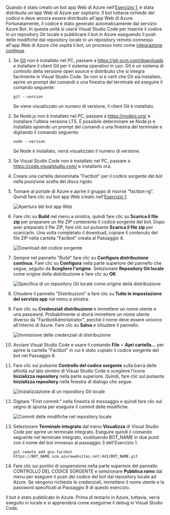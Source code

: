 Quando è stato creato un bot app Web di Azure nell'[Esercizio 1](#Exercise1), è stata distribuita un'app Web di Azure per ospitarlo. Il bot tuttavia richiede del codice e deve ancora essere distribuito all'app Web di Azure. Fortunatamente, il codice è stato generato automaticamente dal servizio Azure Bot. In questa unità si userà Visual Studio Code per inserire il codice in un repository Git locale e pubblicare il bot in Azure eseguendo il push delle modifiche dal repository locale in un repository remoto connesso all'app Web di Azure che ospita il bot, un processo noto come [integrazione continua](https://en.wikipedia.org/wiki/Continuous_integration).

1. Se [Git](https://git-scm.com/) non è installato nel PC, passare a https://git-scm.com/downloads e installare il client Git per il sistema operativo in uso. Git è un sistema di controllo della versione open source e distribuito che si integra facilmente in Visual Studio Code. Se non si è certi che Git sia installato, aprire un prompt dei comandi o una finestra del terminale ed eseguire il comando seguente:

    ``` 
    git --version
    ```

    Se viene visualizzato un numero di versione, il client Git è installato.

1. Se Node.js non è installato nel PC, passare a https://nodejs.org/ e installare l'ultima versione LTS. È possibile determinare se Node.js è installato aprendo un prompt dei comandi o una finestra del terminale e digitando il comando seguente:

    ```
    node --version
    ```

    Se Node è installato, verrà visualizzato il numero di versione.

1. Se Visual Studio Code non è installato nel PC, passare a https://code.visualstudio.com/ e installarlo ora.

1. Creare una cartella denominata "Factbot" per il codice sorgente del bot nella posizione scelta del disco rigido.

1. Tornare al portale di Azure e aprire il gruppo di risorse "factbot-rg". Quindi fare clic sul bot app Web creato nell'[Esercizio 1](#Exercise1).

    ![Apertura del bot app Web](../media-draft/4-open-web-app-bot.png)

1. Fare clic su **Build** nel menu a sinistra, quindi fare clic su **Scarica il file zip** per preparare un file ZIP contenente il codice sorgente del bot. Dopo aver preparato il file ZIP, fare clic sul pulsante **Scarica il file zip** per scaricarlo. Una volta completato il download, copiare il contenuto del file ZIP nella cartella "Factbot" creata al Passaggio 4.

    ![Download del codice sorgente](../media-draft/4-download-source.png)

1. Sempre nel pannello "Build" fare clic su **Configura distribuzione continua**. Fare clic su **Configura** nella parte superiore del pannello che segue, seguito da **Scegliere l'origine**. Selezionare **Repository Git locale** come origine della distribuzione e fare clic su **OK**. 

    ![Specifica di un repository Git locale come origine della distribuzione](../media-draft/4-portal-set-local-git.png)

1. Chiudere il pannello "Distribuzioni" e fare clic su **Tutte le impostazione del servizio app** nel menu a sinistra.

1. Fare clic su **Credenziali distribuzione** e immettere un nome utente e una password. Probabilmente si dovrà immettere un nome utente diverso da "FactbotAdministrator", perché il nome deve essere univoco all'interno di Azure. Fare clic su **Salva** e chiudere il pannello.

    ![Immissione delle credenziali di distribuzione](../media-draft/4-portal-enter-ci-creds.png)

1. Avviare Visual Studio Code e usare il comando **File** > **Apri cartella...** per aprire la cartella "Factbot" in cui è stato copiato il codice sorgente del bot nel Passaggio 6.

1. Fare clic sul pulsante **Controllo del codice sorgente** sulla barra delle attività sul lato sinistro di Visual Studio Code e scegliere l'icona **Inizializza repository** nella parte superiore. Quindi, fare clic sul pulsante **Inizializza repository** nella finestra di dialogo che segue.

    ![Inizializzazione di un repository Git locale](../media-draft/4-vs-init-git-repo.png)

1. Digitare "First commit." nella finestra di messaggio e quindi fare clic sul segno di spunta per eseguire il commit delle modifiche.

    ![Commit delle modifiche nel repository locale](../media-draft/4-vs-first-git-commit.png)

1. Selezionare **Terminale integrato** dal menu **Visualizza** di Visual Studio Code per aprire un terminale integrato. Eseguire quindi il comando seguente nel terminale integrato, sostituendo BOT_NAME in due punti con il nome del bot immesso al passaggio 3 dell'Esercizio 1.

    ```
    git remote add qna-factbot https://BOT_NAME.scm.azurewebsites.net:443/BOT_NAME.git
    ```

1. Fare clic sui puntini di sospensione nella parte superiore del pannello CONTROLLO DEL CODICE SORGENTE e selezionare **Pubblica ramo** dal menu per eseguire il push del codice del bot dal repository locale ad Azure. Se vengono richieste le credenziali, immettere il nome utente e la password specificati al Passaggio 9 di questo esercizio.

Il bot è stato pubblicato in Azure. Prima di testarlo in Azure, tuttavia, verrà eseguito in locale e si apprenderà come eseguirne il debug in Visual Studio Code.